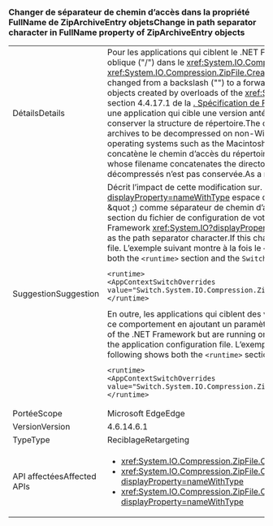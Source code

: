 ### <a name="change-in-path-separator-character-in-fullname-property-of-ziparchiveentry-objects"></a><span data-ttu-id="f9098-101">Changer de séparateur de chemin d’accès dans la propriété FullName de ZipArchiveEntry objets</span><span class="sxs-lookup"><span data-stu-id="f9098-101">Change in path separator character in FullName property of ZipArchiveEntry objects</span></span>

|   |   |
|---|---|
|<span data-ttu-id="f9098-102">Détails</span><span class="sxs-lookup"><span data-stu-id="f9098-102">Details</span></span>|<span data-ttu-id="f9098-103">Pour les applications qui ciblent le .NET Framework 4.6.1 et versions ultérieures, le séparateur de chemin d’accès a changé à partir d’une barre oblique inverse (&quot;&quot;) à une barre oblique (&quot;/&quot;) dans le <xref:System.IO.Compression.ZipArchiveEntry.FullName> propriété de <xref:System.IO.Compression.ZipArchiveEntry> les objets créés par les surcharges de la <xref:System.IO.Compression.ZipFile.CreateFromDirectory%2A> (méthode).</span><span class="sxs-lookup"><span data-stu-id="f9098-103">For apps that target the .NET Framework 4.6.1 and later versions, the path separator character has changed from a backslash (&quot;&quot;) to a forward slash (&quot;/&quot;) in the <xref:System.IO.Compression.ZipArchiveEntry.FullName> property of <xref:System.IO.Compression.ZipArchiveEntry>  objects created by overloads of the <xref:System.IO.Compression.ZipFile.CreateFromDirectory%2A> method.</span></span> <span data-ttu-id="f9098-104">La modification met l’implémentation .NET en conformité avec la section 4.4.17.1 de la [. Spécification de Format de fichier ZIP](https://pkware.cachefly.net/webdocs/casestudies/APPNOTE.TXT) ainsi. Les archives ZIP à décompresser sur des systèmes non Windows. Décompresser un fichier zip créé par une application qui cible une version antérieure du .NET Framework sur les systèmes d’exploitation non Windows tels que les ordinateurs Macintosh ne parvient pas à conserver la structure de répertoire.</span><span class="sxs-lookup"><span data-stu-id="f9098-104">The change brings the .NET implementation into conformity with section 4.4.17.1 of the [.ZIP File Format Specification](https://pkware.cachefly.net/webdocs/casestudies/APPNOTE.TXT) and allows .ZIP archives to be decompressed on non-Windows systems.Decompressing a zip file created by an app that targets a previous version of the .NET Framework on non-Windows operating systems such as the Macintosh fails to preserve the directory structure.</span></span> <span data-ttu-id="f9098-105">Par exemple, pour les ordinateurs Macintosh, il crée un ensemble de fichiers dont le nom concatène le chemin d’accès du répertoire, ainsi que les barres obliques inverses (&quot;&quot;) caractères et le nom de fichier.</span><span class="sxs-lookup"><span data-stu-id="f9098-105">For example, on the Macintosh, it creates a set of files whose filename concatenates the directory path, along with any backslash (&quot;&quot;) characters, and the filename.</span></span> <span data-ttu-id="f9098-106">Par conséquent, la structure de répertoires des fichiers décompressés n’est pas conservée.</span><span class="sxs-lookup"><span data-stu-id="f9098-106">As a result, the directory structure of decompressed files is not preserved.</span></span>|
|<span data-ttu-id="f9098-107">Suggestion</span><span class="sxs-lookup"><span data-stu-id="f9098-107">Suggestion</span></span>|<span data-ttu-id="f9098-108">Décrit l’impact de cette modification sur. Les fichiers ZIP qui sont décompressés sur le système d’exploitation Windows via des API dans le .NET Framework <xref:System.IO?displayProperty=nameWithType> espace de noms doit être minime, car ces API peut gérer en toute transparence soit une barre oblique (&quot;/&quot;) ou une barre oblique inverse (&quot; \&quot ;) comme séparateur de chemin d’accès. Si cette modification n’est pas souhaitable, vous pouvez refuser en ajoutant un paramètre de configuration pour le [ \<runtime >](~/docs/framework/configure-apps/file-schema/runtime/runtime-element.md) section du fichier de configuration de votre application.</span><span class="sxs-lookup"><span data-stu-id="f9098-108">The impact of this change on .ZIP files that are decompressed on the Windows operating system by APIs in the .NET Framework <xref:System.IO?displayProperty=nameWithType> namespace should be minimal, since these APIs can seamlessly handle either a slash (&quot;/&quot;) or a backslash (&quot;\&quot;) as the path separator character.If this change is undesirable, you can opt out of it by adding a configuration setting to the [\<runtime>](~/docs/framework/configure-apps/file-schema/runtime/runtime-element.md) section of your application configuration file.</span></span> <span data-ttu-id="f9098-109">L’exemple suivant montre à la fois le `<runtime>` section et `Switch.System.IO.Compression.ZipFile.UseBackslash` annulations commutateur :</span><span class="sxs-lookup"><span data-stu-id="f9098-109">The following example shows both the `<runtime>` section and the `Switch.System.IO.Compression.ZipFile.UseBackslash` opt-out switch:</span></span><pre><code class="language-xml">&lt;runtime&gt;&#13;&#10;&lt;AppContextSwitchOverrides value=&quot;Switch.System.IO.Compression.ZipFile.UseBackslash=true&quot; /&gt;&#13;&#10;&lt;/runtime&gt;&#13;&#10;</code></pre><span data-ttu-id="f9098-110">En outre, les applications qui ciblent des versions antérieures du .NET Framework mais sont exécutent sur le .NET Framework 4.6.1 et versions ultérieures peuvent s’abonner à ce comportement en ajoutant un paramètre de configuration pour le [ \<runtime >](~/docs/framework/configure-apps/file-schema/runtime/runtime-element.md) section du fichier de configuration d’application.</span><span class="sxs-lookup"><span data-stu-id="f9098-110">In addition, apps that target previous versions of the .NET Framework but are running on the .NET Framework 4.6.1 and later versions can opt in to this behavior by adding a configuration setting to the [\<runtime>](~/docs/framework/configure-apps/file-schema/runtime/runtime-element.md) section of the application configuration file.</span></span> <span data-ttu-id="f9098-111">L’exemple suivant montre les deux le `<runtime>` section et `Switch.System.IO.Compression.ZipFile.UseBackslash` commutateur participer.</span><span class="sxs-lookup"><span data-stu-id="f9098-111">The following shows both the `<runtime>` section and the `Switch.System.IO.Compression.ZipFile.UseBackslash` opt-in switch.</span></span><pre><code class="language-xml">&lt;runtime&gt;&#13;&#10;&lt;AppContextSwitchOverrides value=&quot;Switch.System.IO.Compression.ZipFile.UseBackslash=false&quot; /&gt;&#13;&#10;&lt;/runtime&gt;&#13;&#10;</code></pre>|
|<span data-ttu-id="f9098-112">Portée</span><span class="sxs-lookup"><span data-stu-id="f9098-112">Scope</span></span>|<span data-ttu-id="f9098-113">Microsoft Edge</span><span class="sxs-lookup"><span data-stu-id="f9098-113">Edge</span></span>|
|<span data-ttu-id="f9098-114">Version</span><span class="sxs-lookup"><span data-stu-id="f9098-114">Version</span></span>|<span data-ttu-id="f9098-115">4.6.1</span><span class="sxs-lookup"><span data-stu-id="f9098-115">4.6.1</span></span>|
|<span data-ttu-id="f9098-116">Type</span><span class="sxs-lookup"><span data-stu-id="f9098-116">Type</span></span>|<span data-ttu-id="f9098-117">Reciblage</span><span class="sxs-lookup"><span data-stu-id="f9098-117">Retargeting</span></span>|
|<span data-ttu-id="f9098-118">API affectées</span><span class="sxs-lookup"><span data-stu-id="f9098-118">Affected APIs</span></span>|<ul><li><xref:System.IO.Compression.ZipFile.CreateFromDirectory(System.String,System.String)?displayProperty=nameWithType></li><li><xref:System.IO.Compression.ZipFile.CreateFromDirectory(System.String,System.String,System.IO.Compression.CompressionLevel,System.Boolean)?displayProperty=nameWithType></li><li><xref:System.IO.Compression.ZipFile.CreateFromDirectory(System.String,System.String,System.IO.Compression.CompressionLevel,System.Boolean,System.Text.Encoding)?displayProperty=nameWithType></li></ul>|

